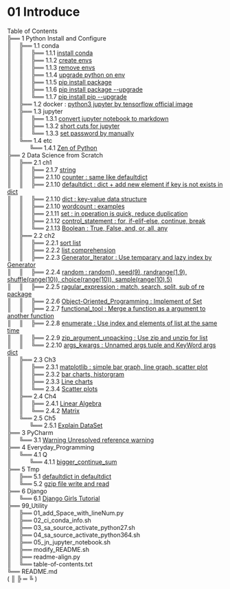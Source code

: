 # 01 Introduce
Table of Contents  
╠══ 1 Python Install and Configure  
║&ensp;&ensp;&nbsp;╠══ 1.1 conda  
║&ensp;&ensp;&nbsp;║&ensp;&ensp;&nbsp;╠══ 1.1.1 [install conda](01_Install_and_Use_python/01_conda/01_Install_anaconda.md)  
║&ensp;&ensp;&nbsp;║&ensp;&ensp;&nbsp;╠══ 1.1.2 [create envs](01_Install_and_Use_python/01_conda/02_conda_create_envs.md)  
║&ensp;&ensp;&nbsp;║&ensp;&ensp;&nbsp;╠══ 1.1.3 [remove envs](01_Install_and_Use_python/01_conda/03_conda_remove_envs.md)  
║&ensp;&ensp;&nbsp;║&ensp;&ensp;&nbsp;╠══ 1.1.4 [upgrade python on env](01_Install_and_Use_python/01_conda/04_coda_env_upgrade_python.md)  
║&ensp;&ensp;&nbsp;║&ensp;&ensp;&nbsp;╠══ 1.1.5 [pip install package](01_Install_and_Use_python/01_conda/05_pip_install_package.md)  
║&ensp;&ensp;&nbsp;║&ensp;&ensp;&nbsp;╠══ 1.1.6 [pip install package --upgrade](01_Install_and_Use_python/01_conda/06_pip_install_package_upgrade.md)  
║&ensp;&ensp;&nbsp;║&ensp;&ensp;&nbsp;╚══ 1.1.7 [pip install pip --upgrade](01_Install_and_Use_python/01_conda/07_pip_upgrade.md)  
║&ensp;&ensp;&nbsp;╠══ 1.2 docker : [python3 jupyter by tensorflow official image](01_Install_and_Use_python/02_docker/tensorflow_image.md)  
║&ensp;&ensp;&nbsp;╠══ 1.3 jupyter  
║&ensp;&ensp;&nbsp;║&ensp;&ensp;&nbsp;╠══ 1.3.1 [convert jupyter notebook to markdown](01_Install_and_Use_python/03_jupyter/01_convert_jupyter_notebook_to_markdown.md)  
║&ensp;&ensp;&nbsp;║&ensp;&ensp;&nbsp;╠══ 1.3.2 [short cuts for jupyter](01_Install_and_Use_python/03_jupyter/02_Jupyter_notebook_shortcuts.md)  
║&ensp;&ensp;&nbsp;║&ensp;&ensp;&nbsp;╚══ 1.3.3 [set password by manually](01_Install_and_Use_python/03_jupyter/03_jupyter_notebook_passwd.md)  
║&ensp;&ensp;&nbsp;╚══ 1.4 etc  
║&ensp;&ensp;&ensp;&ensp;&ensp;&ensp;╚══ 1.4.1 [Zen of Python](01_Install_and_Use_python/04_etc/02_Zen_of_Python_English_Korean.md)  
╠══ 2 Data Science from Scratch  
║&ensp;&ensp;&nbsp;╠══ 2.1 ch1  
║&ensp;&ensp;&nbsp;║&ensp;&ensp;&nbsp;╠══ 2.1.7 [string](02_Data_Science_from_Scratch/02_Ch/02.01.07_string.md)  
║&ensp;&ensp;&nbsp;║&ensp;&ensp;&nbsp;╠══ 2.1.10 [counter : same like defaultdict](02_Data_Science_from_Scratch/02_Ch/02.01.10_Counter.md)  
║&ensp;&ensp;&nbsp;║&ensp;&ensp;&nbsp;╠══ 2.1.10 [defaultdict : dict + add new element if key is not exists in dict](02_Data_Science_from_Scratch/02_Ch/02.01.10_defaultdict.md)  
║&ensp;&ensp;&nbsp;║&ensp;&ensp;&nbsp;╠══ 2.1.10 [dict : key-value data structure](02_Data_Science_from_Scratch/02_Ch/02.01.10_dict.md)  
║&ensp;&ensp;&nbsp;║&ensp;&ensp;&nbsp;╠══ 2.1.10 [wordcount : examples](02_Data_Science_from_Scratch/02_Ch/02.01.10_wordcount_examples.md)  
║&ensp;&ensp;&nbsp;║&ensp;&ensp;&nbsp;╠══ 2.1.11 [set : in operation is quick, reduce duplication](02_Data_Science_from_Scratch/02_Ch/02.01.11_set.md)  
║&ensp;&ensp;&nbsp;║&ensp;&ensp;&nbsp;╠══ 2.1.12 [control_statement : for, if-elif-else, continue, break](02_Data_Science_from_Scratch/02_Ch/02.01.12_control_statement.md)  
║&ensp;&ensp;&nbsp;║&ensp;&ensp;&nbsp;╚══ 2.1.13 [Boolean : True, False, and, or, all, any](02_Data_Science_from_Scratch/02_Ch/02.01.13_Boolean.md)  
║&ensp;&ensp;&nbsp;╠══ 2.2 ch2  
║&ensp;&ensp;&nbsp;║&ensp;&ensp;&nbsp;╠══ 2.2.1 [sort list](02_Data_Science_from_Scratch/02_Ch/02.02.01_sort.md)  
║&ensp;&ensp;&nbsp;║&ensp;&ensp;&nbsp;╠══ 2.2.2 [list comprehension](02_Data_Science_from_Scratch/02_Ch/02.02.02_list_comprehension.md)  
║&ensp;&ensp;&nbsp;║&ensp;&ensp;&nbsp;╠══ 2.2.3 [Generator_Iterator : Use temparary and lazy index by Generator](02_Data_Science_from_Scratch/02_Ch/02.02.03_Generator_Iterator.md)  
║&ensp;&ensp;&nbsp;║&ensp;&ensp;&nbsp;╠══ 2.2.4 [random : random(), seed(9), randrange(1,9), shuffle(range(10)), choice(range(10)), sample(range(10),5)](02_Data_Science_from_Scratch/02_Ch/02.02.04_random_numbers.md)  
║&ensp;&ensp;&nbsp;║&ensp;&ensp;&nbsp;╠══ 2.2.5 [ragular_expression : match, search, split, sub of re package](02_Data_Science_from_Scratch/02_Ch/02.02.05_regular_expression.md)  
║&ensp;&ensp;&nbsp;║&ensp;&ensp;&nbsp;╠══ 2.2.6 [Object-Oriented_Programming : Implement of Set](02_Data_Science_from_Scratch/02_Ch/02.02.06_object-oriented_programming.md)  
║&ensp;&ensp;&nbsp;║&ensp;&ensp;&nbsp;╠══ 2.2.7 [functional_tool : Merge a function as a argument to another function](02_Data_Science_from_Scratch/02_Ch/02.02.07_functional_tool.md)  
║&ensp;&ensp;&nbsp;║&ensp;&ensp;&nbsp;╠══ 2.2.8 [enumerate : Use index and elements of list at the same time](02_Data_Science_from_Scratch/02_Ch/02.02.08_enumerate.md)  
║&ensp;&ensp;&nbsp;║&ensp;&ensp;&nbsp;╠══ 2.2.9 [zip_argument_unpacking : Use zip and unzip for list](02_Data_Science_from_Scratch/02_Ch/02.02.09_zip_argument_unpacking.ipynb)  
║&ensp;&ensp;&nbsp;║&ensp;&ensp;&nbsp;╚══ 2.2.10 [args_kwargs : Unnamed args tuple and KeyWord args dict](02_Data_Science_from_Scratch/02_Ch/02.02.10_args_kwargs.ipynb)  
║&ensp;&ensp;&nbsp;╠══ 2.3 Ch3  
║&ensp;&ensp;&nbsp;║&ensp;&ensp;&nbsp;╠══ 2.3.1 [matplotlib : simple bar graph, line graph, scatter plot](02_Data_Science_from_Scratch/03_Ch/03.01_matplotlib.ipynb)  
║&ensp;&ensp;&nbsp;║&ensp;&ensp;&nbsp;╠══ 2.3.2 [bar charts, historgram](02_Data_Science_from_Scratch/03_Ch/03.02_bar_charts.ipynb)  
║&ensp;&ensp;&nbsp;║&ensp;&ensp;&nbsp;╠══ 2.3.3 [Line charts](02_Data_Science_from_Scratch/03_Ch/03.03_line_charts.ipynb)  
║&ensp;&ensp;&nbsp;║&ensp;&ensp;&nbsp;╚══ 2.3.4 [Scatter plots](02_Data_Science_from_Scratch/03_Ch/03.04_scatter_plots.ipynb)  
║&ensp;&ensp;&nbsp;╠══ 2.4 Ch4  
║&ensp;&ensp;&nbsp;║&ensp;&ensp;&nbsp;╠══ 2.4.1 [Linear Algebra](02_Data_Science_from_Scratch/04_Ch/04.01_Linear_Algebra.ipynb)  
║&ensp;&ensp;&nbsp;║&ensp;&ensp;&nbsp;╚══ 2.4.2 [Matrix](02_Data_Science_from_Scratch/04_Ch/04.02_Matrix.ipynb)  
║&ensp;&ensp;&nbsp;╚══ 2.5 Ch5  
║&ensp;&ensp;&ensp;&ensp;&ensp;&ensp;╚══ 2.5.1 [Explain DataSet](02_Data_Science_from_Scratch/05_Ch/05.01_Explain_DataSet.ipynb)  
╠══ 3 PyCharm  
║&ensp;&ensp;&nbsp;╚══ 3.1 [Warning Unresolved reference warning](03_PyCharm/01_unresolved_reference_warning.md)  
╠══ 4 Everyday_Programming  
║&ensp;&ensp;&nbsp;╚══ 4.1 Q  
║&ensp;&ensp;&ensp;&ensp;&ensp;&ensp;╚══ 4.1.1 [bigger_continue_sum](04_Everyday_Programming/01_Q/bigger_continue_sum.py)  
╠══ 5 Tmp  
║&ensp;&ensp;&nbsp;╠══ 5.1 [defaultdict in defaultdict](05_Tmp/01_dictionary_in_dictionary.py)  
║&ensp;&ensp;&nbsp;╚══ 5.2 [gzip file write and read](05_Tmp/02_gzip_write_read.md)  
╠══ 6 Django  
║&ensp;&ensp;&nbsp;╚══ 6.1 [Django Girls Tutorial](06_Django/01_Django_Girls_Tutorial/memo.md)  
╠══ 99_Utility  
║&ensp;&ensp;&nbsp;╠══ 01_add_Space_with_lineNum.py  
║&ensp;&ensp;&nbsp;╠══ 02_ci_conda_info.sh  
║&ensp;&ensp;&nbsp;╠══ 03_sa_source_activate_python27.sh  
║&ensp;&ensp;&nbsp;╠══ 04_sa_source_activate_python364.sh  
║&ensp;&ensp;&nbsp;╠══ 05_jn_jupyter_notebook.sh  
║&ensp;&ensp;&nbsp;╠══ modify_README.sh  
║&ensp;&ensp;&nbsp;╠══ readme-align.py  
║&ensp;&ensp;&nbsp;╚══ table-of-contents.txt  
╚══ README.md  
( ║ ╠ ═ ╚ )  

